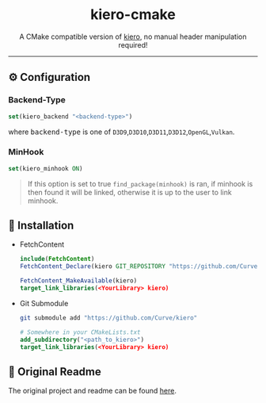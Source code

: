 
<h1 align="center"> kiero-cmake </h1>
<p align="center">
A CMake compatible version of <a href="https://github.com/Rebzzel/kiero">kiero</a>, no manual header manipulation required!
</p>


---

## ⚙️ Configuration
### Backend-Type
```cmake
set(kiero_backend "<backend-type>")
```
where <kbd>backend-type</kbd> is one of `D3D9`,`D3D10`,`D3D11`,`D3D12`,`OpenGL`,`Vulkan`.
### MinHook
```cmake
set(kiero_minhook ON)
```
> If this option is set to true `find_package(minhook)` is ran, if minhook is then found it will be linked, otherwise it is up to the user to link minhook.

## 📎 Installation
- FetchContent
    ```cmake
    include(FetchContent)
    FetchContent_Declare(kiero GIT_REPOSITORY "https://github.com/Curve/kiero")

    FetchContent_MakeAvailable(kiero)
    target_link_libraries(<YourLibrary> kiero)
    ```
- Git Submodule
    ```bash
    git submodule add "https://github.com/Curve/kiero"
    ```
    ```cmake
    # Somewhere in your CMakeLists.txt
    add_subdirectory("<path_to_kiero>")
    target_link_libraries(<YourLibrary> kiero)
    ```

## 📓 Original Readme
The original project and readme can be found [here](https://github.com/Rebzzel/kiero#readme).